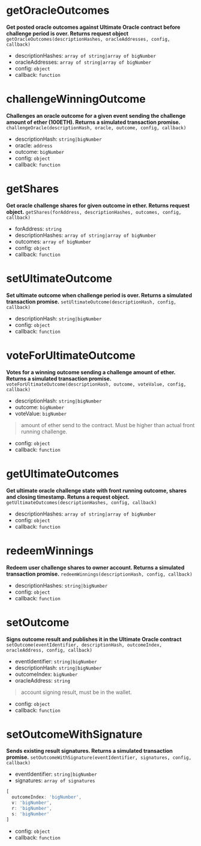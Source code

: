 # getOracleOutcomes
**Get posted oracle outcomes against Ultimate Oracle contract before challenge period is over. Returns request object**
`getOracleOutcomes(descriptionHashes, oracleAddresses, config, callback)`

* descriptionHashes: `array of string|array of bigNumber`
* oracleAddresses: `array of string|array of bigNumber`
* config: `object`
* callback: `function`

# challengeWinningOutcome
**Challenges an oracle outcome for a given event sending the challenge amount of ether (100ETH). Returns a simulated transaction promise.**
`challengeOracle(descriptionHash, oracle, outcome, config, callback)`

* descriptionHash: `string|bigNumber`
* oracle: `address`
* outcome: `bigNumber`
* config: `object`
* callback: `function`

# getShares
**Get oracle challenge shares for given outcome in ether. Returns request object.**
`getShares(forAddress, descriptionHashes, outcomes, config, callback)`

* forAddress: `string`
* descriptionHashes: `array of string|array of bigNumber`
* outcomes: `array of bigNumber`
* config: `object`
* callback: `function`

# setUltimateOutcome
**Set ultimate outcome when challenge period is over. Returns a simulated transaction promise.**
`setUltimateOutcome(descriptionHash, config, callback)`

* descriptionHash: `string|bigNumber`
* config: `object`
* callback: `function`

# voteForUltimateOutcome
**Votes for a winning outcome sending a challenge amount of ether. Returns a simulated transaction promise.**
`voteForUltimateOutcome(descriptionHash, outcome, voteValue, config, callback)`

* descriptionHash: `string|bigNumber`
* outcome: `bigNumber`
* voteValue: `bigNumber`
> amount of ether send to the contract. Must be higher than actual front running challenge.
* config: `object`
* callback: `function`

# getUltimateOutcomes
**Get ultimate oracle challenge state with front running outcome, shares and closing timestamp. Retuns a request object.**
`getUltimateOutcomes(descriptionHashes, config, callback)`

* descriptionHashes: `array of string|array of bigNumber`
* config: `object`
* callback: `function`

# redeemWinnings
**Redeem user challenge shares to owner account. Returns a simulated transaction promise.**
`redeemWinnings(descriptionHash, config, callback)`

* descriptionHashes: `string|bigNumber`
* config: `object`
* callback: `function`

# setOutcome
**Signs outcome result and publishes it in the Ultimate Oracle contract**
`setOutcome(eventIdentifier, descriptionHash, outcomeIndex, oracleAddress, config, callback)`

* eventIdentifier: `string|bigNumber`
* descriptionHash: `string|bigNumber`
* outcomeIndex: `bigNumber`
* oracleAddress: `string`
> account signing result, must be in the wallet.
* config: `object`
* callback: `function`

# setOutcomeWithSignature
**Sends existing result signatures. Returns a simulated transaction promise.**
`setOutcomeWithSignature(eventIdentifier, signatures, config, callback)`

* eventIdentifier: `string|bigNumber`
* signatures: `array of signatures`
```js
[
  outcomeIndex: 'bigNumber',
  v: 'bigNumber',
  r: 'bigNumber',
  s: 'bigNumber'
]
```
* config: `object`
* callback: `function`
